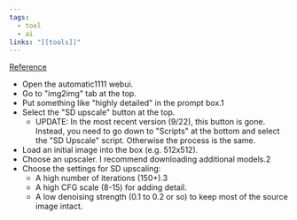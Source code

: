 ```yaml
---
tags:
  - tool
  - ai
links: "[[tools]]"
---
```

[Reference](https://www.reddit.com/r/StableDiffusion/comments/xkjjf9/upscale_to_huge_sizes_and_add_detail_with_sd/)

- Open the automatic1111 webui.
- Go to "img2img" tab at the top.
- Put something like "highly detailed" in the prompt box.1
- Select the "SD upscale" button at the top.
  - UPDATE: In the most recent version (9/22), this button is gone. Instead, you need to go down to "Scripts" at the bottom and select the "SD Upscale" script. Otherwise the process is the same.
- Load an initial image into the box (e.g. 512x512).
- Choose an upscaler. I recommend downloading additional models.2
- Choose the settings for SD upscaling:
  - A high number of iterations (150+).3
  - A high CFG scale (8-15) for adding detail.
  - A low denoising strength (0.1 to 0.2 or so) to keep most of the source image intact.
